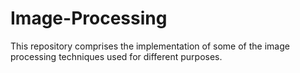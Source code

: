 # Image-Processing
This repository comprises the implementation of some of the image processing techniques used for different purposes.
